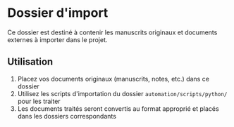 # Dossier d'import

Ce dossier est destiné à contenir les manuscrits originaux et documents externes à importer dans le projet.

## Utilisation

1. Placez vos documents originaux (manuscrits, notes, etc.) dans ce dossier
2. Utilisez les scripts d'importation du dossier `automation/scripts/python/` pour les traiter
3. Les documents traités seront convertis au format approprié et placés dans les dossiers correspondants